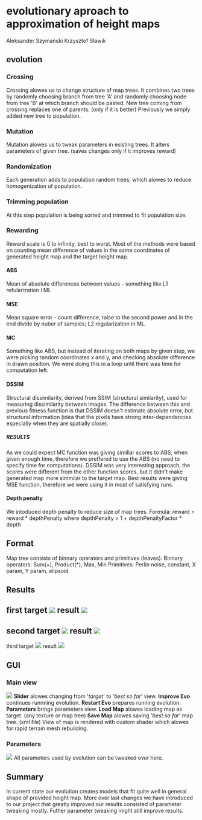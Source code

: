 # evolutionary aproach to approximation of height maps
Aleksander Szymański
Krzysztof Sławik
## evolution
### Crossing
Crossing alowes us to change structure of map trees.
It combines two trees by randomly choosing branch from tree 'A' and randomly choosing node from tree 'B' at which branch should be pasted.
New tree coming from crossing replaces one of parents. (only if it is better)
Previously we simply added new tree to population. 
### Mutation
Mutation alowes us to tweak parameters in existing trees.
It alters parameters of given tree. (saves changes only if it improves reward)
### Randomization
Each generation adds to population random trees, which alowes to reduce homogenization of population.
### Trimming population
At this step population is being sorted and trimmed to fit population size.
### Rewarding
Reward scale is 0 to infinity, best to worst. Most of the methods were based on counting mean difference of values in the same coordinates of generated height map and the target height map.
#### ABS
Mean of absolute differences between values - something like L1 refularization i ML
#### MSE
Mean square error - count difference, raise to the second power and in the end divide by nuber of samples; L2 regularization in ML.
#### MC
Something like ABS, but instead of iterating on both maps by given step, we were picking random coordinates x and y, and checking absolute difference in drawn position. We were doing this in a loop until there was time for computation left.
#### DSSIM
Structural dissimilarity, derived from SSIM (structural similarity), used for measuring dissimilarity between images. The difference between this and previous fitness function is that DSSIM doesn't estimate absolute error, but structural information (idea that the pixels have strong inter-dependencies especially when they are spatially close).

##### RESULTS
As we could expect MC function was giving simillar scores to ABS, when given enough time, therefore we preffered to use the ABS (no need to specify time for computations).
DSSIM was very interesting approach, the scores were different from the other function scores, but it didn't make generated map more simmilar to the target map. Best results were giving MSE function, therefore we were using it in most of satisfying runs.
#### Depth penalty
We intoduced depth penalty to reduce size of map trees.
Formula: reward = reward * depthPenalty
where depthPenalty = 1 + depthPenaltyFactor * depth
## Format
Map tree consists of binnary operators and primitives (leaves).
Binnary operators: Sum(+), Product(*), Max, Min
Primitives: Perlin noise, constant, X param, Y param, elipsoid
## Results
first target
![](https://i.imgur.com/Np1LuvI.png)
result
![](https://i.imgur.com/oEHzkcM.png)
---
second target
![](https://i.imgur.com/9OPaaX9.png)
result
![](https://i.imgur.com/q7tVgsk.png)
---
third target
![](https://i.imgur.com/iZeJBkf.png)
result
![](https://i.imgur.com/9kjUEPk.png)




## GUI
### Main view
![](https://i.imgur.com/Rnb60XX.png)
**Slider** alowes changing from '*target*' to '*best so far*' view.
**Improve Evo** continues runnning evolution.
**Restart Evo** prepares running evolution.
**Parameters** brings parameters view.
**Load Map** alowes loading map as target. (any texture or map tree)
**Save Map** alowes saving '*best so far*' map tree. (xml file)
View of map is rendered with custom shader which alowes for rapid terrain mesh rebuilding.
### Parameters
![](https://i.imgur.com/hc3mTXm.png)
All parameters used by evolution can be tweaked over here.

## Summary
In current state our evolution creates models that fit quite well in general shape of provided height map. More over last changes we have introduced to our project that greatly improved our results consisted of parameter tweaking mostly. Futher parameter tweaking might still improve results.
